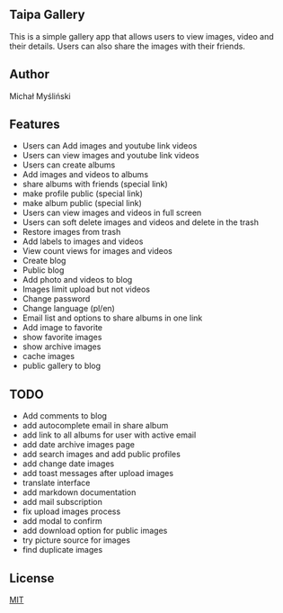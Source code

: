 ## Taipa Gallery

This is a simple gallery app that allows users to view images, video and their details. Users can also share the images with their friends.

## Author
Michał Myśliński

## Features
- Users can Add images and youtube link videos
- Users can view images and youtube link videos
- Users can create albums
- Add images and videos to albums
- share albums with friends (special link)
- make profile public (special link)
- make album public (special link)
- Users can view images and videos in full screen
- Users can soft delete images and videos and delete in the trash
- Restore images from trash
- Add labels to images and videos
- View count views for images and videos
- Create blog
- Public blog
- Add photo and videos to blog
- Images limit upload but not videos
- Change password
- Change language (pl/en)
- Email list and options to share albums in one link
- Add image to favorite
- show favorite images 
- show archive images
- cache images
- public gallery to blog

## TODO
- Add comments to blog
- add autocomplete email in share album
- add link to all albums for user with active email
- add date archive images page
- add search images and add public profiles
- add change date images
- add toast messages after upload images
- translate interface
- add markdown documentation
- add mail subscription
- fix upload images process
- add modal to confirm
- add download option for public images
- try picture source for images
- find duplicate images


## License
[MIT](https://choosealicense.com/licenses/mit/)
